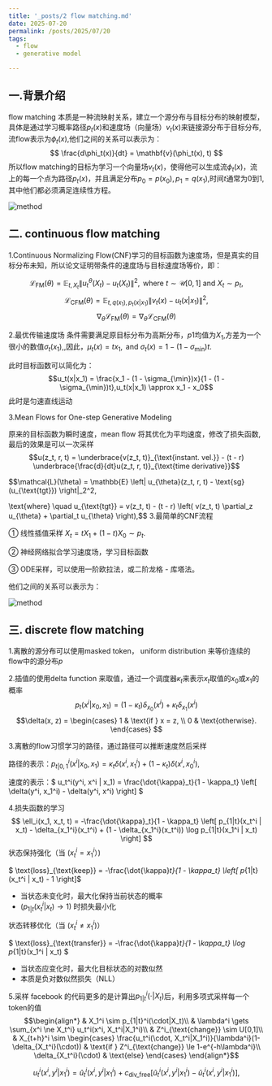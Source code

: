 ```yaml
---
title: '_posts/2 flow matching.md'
date: 2025-07-20
permalink: /posts/2025/07/20
tags:
  - flow
  - generative model

---
```


## 一.背景介绍

flow matching 本质是一种流映射关系，建立一个源分布与目标分布的映射模型，具体是通过学习概率路径$p_t(x)$和速度场（向量场）$v_t(x)$来链接源分布于目标分布, 流flow表示为$\phi_t(x)$,他们之间的关系可以表示为：
$$
\frac{d\phi_t(x)}{dt} = \mathbf{v}(\phi_t(x), t)
$$
所以flow matching的目标为学习一个向量场$v_t(x)$，使得他可以生成流$\phi_t(x)$，流上的每一个点为路径$p_t(x)$，并且满足分布$p_0=p(x_0), p_1=q(x_1)$,时间$t$通常为0到1,其中他们都必须满足连续性方程。

![method](https://huangfan0.github.io/images/2-1.png)

## 二. continuous flow matching

1.Continuous Normalizing Flow(CNF)学习的目标函数为速度场，但是真实的目标分布未知，所以论文证明带条件的速度场与目标速度场等价，即：

$$
\mathcal{L}_{\text{FM}}(\theta) = \mathbb{E}_{t,X_t} \left\| u_t^\theta(X_t) - u_t(X_t) \right\|^2, \text{ where } t \sim \mathcal{U}[0,1] \text{ and } X_t \sim p_t,
$$
$$
\mathcal{L}_{\text{CFM}}(\theta) = \mathbb{E}_{t,q(x_1),p_t(x|x_1)} \left\| v_t(x) - u_t(x|x_1) \right\|^2,
$$
$$\nabla_{\theta} \mathcal{L}_{\text{FM}}(\theta) = \nabla_{\theta} \mathcal{L}_{\text{CFM}}(\theta)$$

2.最优传输速度场
条件需要满足原目标分布为高斯分布，$p1$均值为$X_1$,方差为一个很小的数值$\sigma_t(x_1)$,,因此，$\mu_t(x) = t x_1, \text{ and } \sigma_t(x) = 1 - (1 - \sigma_{\min})t.$

此时目标函数可以简化为：
$$u_t(x|x_1) = \frac{x_1 - (1 - \sigma_{\min})x}{1 - (1 - \sigma_{\min})t},u_t(x|x_1) \approx x_1 - x_0$$
此时是匀速直线运动

3.Mean Flows for One-step Generative Modeling

原来的目标函数为瞬时速度，mean flow 将其优化为平均速度，修改了损失函数,最后的效果是可以一次采样
$$u(z_t, r, t) = \underbrace{v(z_t, t)}_{\text{instant. vel.}} - (t - r) \underbrace{\frac{d}{dt}u(z_t, r, t)}_{\text{time derivative}}$$

$$\mathcal{L}(\theta) = \mathbb{E} \left\| u_{\theta}(z_t, r, t) - \text{sg}(u_{\text{tgt}}) \right\|_2^2,

\text{where} \quad u_{\text{tgt}} = v(z_t, t) - (t - r) \left( v(z_t, t) \partial_z u_{\theta} + \partial_t u_{\theta} \right),$$
3.最简单的CNF流程

① 线性插值采样  $X_t = tX_1 + (1 - t)X_0 \sim p_t.$

② 神经网络拟合学习速度场，学习目标函数

③ ODE采样，可以使用一阶欧拉法，或二阶龙格 - 库塔法。

他们之间的关系可以表示为：

![method](https://huangfan0.github.io/images/2-2.png)

## 三. discrete flow matching

1.离散的源分布可以使用masked token， uniform distribution 来等价连续的flow中的源分布$p$

2.插值的使用delta function 来取值，通过一个调度器$\kappa_t$来表示$x_t$取值的$x_0$或$x_1$的概率
$$p_t(x^i|x_0, x_1) = (1 - \kappa_t) \delta_{x_0}(x^i) + \kappa_t \delta_{x_1}(x^i)$$
$$\delta(x, z) = 
  \begin{cases} 
   1 & \text{if } x = z, \\
   0 & \text{otherwise}.
  \end{cases}
$$

3.离散的flow习惯学习的路径，通过路径可以推断速度然后采样

路径的表示：$p_{t|0,1}^i(x^i|x_0, x_1) = \kappa_t \delta(x^i, x_1^i) + (1 - \kappa_t) \delta(x^i, x_0^i),$

速度的表示：$ u_t^i(y^i, x^i | x_1) = \frac{\dot{\kappa}_t}{1 - \kappa_t} \left[ \delta(y^i, x_1^i) - \delta(y^i, x^i) \right] $ 

4.损失函数的学习
$$
\ell_i(x_1, x_t, t) = -\frac{\dot{\kappa}_t}{1 - \kappa_t} \left[ p_{1|t}(x_t^i | x_t) - \delta_{x_1^i}(x_t^i) + (1 - \delta_{x_1^i}(x_t^i)) \log p_{1|t}(x_1^i | x_t) \right]
$$
状态保持强化（当 ($x_t^i = x_1^i$）)

$   \text{loss}_{\text{keep}} = -\frac{\dot{\kappa}_t}{1 - \kappa_t} \left[ p_{1|t}(x_t^i | x_t) - 1 \right]$

   - 当状态未变化时，最大化保持当前状态的概率
   - $(p_{1|t}(x_t^i | x_t) \rightarrow 1)$ 时损失最小化

状态转移优化（当 ($x_t^i \neq x_1^i$)）

$   \text{loss}_{\text{transfer}} = -\frac{\dot{\kappa}_t}{1 - \kappa_t} \log p_{1|t}(x_1^i | x_t)
$
   - 当状态应变化时，最大化目标状态的对数似然
   - 本质是负对数似然损失（NLL）

5.采样
facebook 的代码更多的是计算出$p_{1|t}^i(\cdot|X_t)$后，利用多项式采样每一个token的值
$$\begin{align*}
    & X_1^i \sim p_{1|t}^i(\cdot|X_t)\\
    & \lambda^i \gets \sum_{x^i \ne X_t^i} u_t^i(x^i, X_t^i|X_1^i)\\
    & Z^i_{\text{change}} \sim U[0,1]\\
    & X_{t+h}^i \sim 
    \begin{cases}
        \frac{u_t^i(\cdot, X_t^i|X_1^i)}{\lambda^i}(1-\delta_{X_t^i}(\cdot)) & \text{if } Z^i_{\text{change}} \le 1-e^{-h\lambda^i}\\
        \delta_{X_t^i}(\cdot) & \text{else}
    \end{cases}
\end{align*}$$

$$ u_t^i(x^i, y^i|x_1^i) = \hat{u}_t^i(x^i, y^i|x_1^i) + c_{\text{div\_free}}\left[\hat{u}_t^i(x^i, y^i|x_1^i) - \check{u}_t^i(x^i, y^i|x_1^i) \right],$$